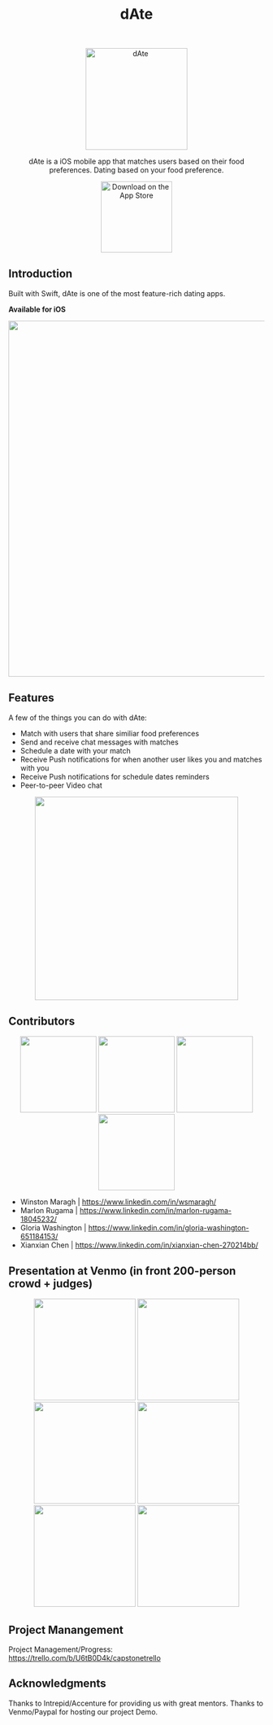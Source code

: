 <h1 align="center"> dAte </h1> <br>
<p align="center">
  <a href="https://gitpoint.co/">
    <img alt="dAte" title="dAte" src="https://i.imgur.com/JiCtsAJ.png" width="200">
  </a>
</p>

<p align="center">
  dAte is a iOS mobile app that matches users based on their food preferences.
  Dating based on your food preference.
</p>

<p align="center">
  <a href="https://itunes.apple.com/us/app/gitpoint/id1251245162?mt=8">
    <img alt="Download on the App Store" title="App Store" src="http://i.imgur.com/0n2zqHD.png" width="140">
  </a>
</p>

## Introduction

Built with Swift, dAte is one of the most feature-rich dating apps.

**Available for iOS**

<p align="center">
  <img src = "https://i.imgur.com/W3kRNTb.png" width=700>
</p>


## Features

A few of the things you can do with dAte:

* Match with users that share similiar food preferences
* Send and receive chat messages with matches
* Schedule a date with your match
* Receive Push notifications for when another user likes you and matches with you
* Receive Push notifications for schedule dates reminders
* Peer-to-peer Video chat

<p align="center">
  <img src = "https://i.imgur.com/W3kRNTb.png" width=400>
</p>

## Contributors
<p align="center">
   <img src = "https://i.imgur.com/J5ctv0K.jpg" width=150>
   <img src = "https://i.imgur.com/cTfBCeR.jpg" width=150>
   <img src = "https://i.imgur.com/udLbcpB.jpg" width=150>
   <img src = "https://i.imgur.com/IRbB54m.png" width=150>
</p>

* Winston Maragh | https://www.linkedin.com/in/wsmaragh/
* Marlon Rugama | https://www.linkedin.com/in/marlon-rugama-18045232/
* Gloria Washington | https://www.linkedin.com/in/gloria-washington-651184153/
* Xianxian Chen | https://www.linkedin.com/in/xianxian-chen-270214bb/
              

## Presentation at Venmo (in front 200-person crowd + judges)
<p align="center">
   <img src = "https://i.imgur.com/IPNN17k.jpg" width=200>
   <img src = "https://i.imgur.com/cBVDTGV.jpg" width=200>
   <img src = "https://i.imgur.com/QQ7h3Xp.jpg" width=200>
   <img src = "https://i.imgur.com/3Lqem60.jpg" width=200>
   <img src = "https://i.imgur.com/aQdGSZy.jpg" width=200>
   <img src = "https://i.imgur.com/vTLhaao.jpg" width=200>
</p>


## Project Manangement
Project Management/Progress: 
https://trello.com/b/U6tB0D4k/capstonetrello





## Acknowledgments

Thanks to Intrepid/Accenture for providing us with great mentors.
Thanks to Venmo/Paypal for hosting our project Demo.


